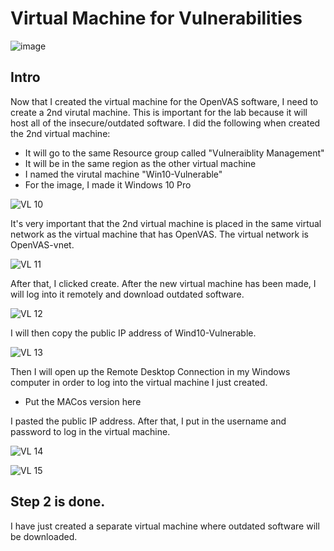 # Virtual Machine for Vulnerabilities

![image](https://github.com/Ashraf-In-Tech/Virtual-Machine-for-Vulnerabilities-/assets/165876025/a1e263ff-5153-4492-bcbd-701e81563880)

## Intro

Now that I created the virtual machine for the OpenVAS software, I need to create a 2nd virutal machine. This is important for the lab because it will host all of the insecure/outdated software. I did the following when created the 2nd virtual machine:

- It will go to the same Resource group called "Vulneraiblity Management"
- It will be in the same region as the other virtual machine
- I named the virutal machine "Win10-Vulnerable"
- For the image, I made it Windows 10 Pro

![VL 10](https://github.com/Ashrafs-Tech/Virtual-Machine-for-Vulnerabilites/assets/166546026/e9be1ba9-0bb4-41a8-acba-4718d0f5de54)


It's very important that the 2nd virtual machine is placed in the same virtual network as the virtual machine that has OpenVAS. The virtual network is OpenVAS-vnet.

![VL 11](https://github.com/Ashrafs-Tech/Virtual-Machine-for-Vulnerabilites/assets/166546026/fc5ce72d-35de-483f-a377-28f0050aa913)


After that, I clicked create.  After the new virtual machine has been made, I will log into it remotely and download outdated software. 

![VL 12](https://github.com/Ashrafs-Tech/Virtual-Machine-for-Vulnerabilites/assets/166546026/49806d18-c912-4109-9611-380ea4c7d085)


I will then copy the public IP address of Wind10-Vulnerable.

![VL 13](https://github.com/Ashrafs-Tech/Virtual-Machine-for-Vulnerabilites/assets/166546026/153fa4ab-804f-41d1-b433-501a596de654)


Then I will open up the Remote Desktop Connection in my Windows computer in order to log into the virtual machine I just created.
* Put the MACos version here

I pasted the public IP address. After that, I put in the username and password to log in the virtual machine. 

![VL 14](https://github.com/Ashrafs-Tech/Virtual-Machine-for-Vulnerabilites/assets/166546026/ff43d99b-c4b0-420a-ad0f-960bd0c8698c)

![VL 15](https://github.com/Ashrafs-Tech/Virtual-Machine-for-Vulnerabilites/assets/166546026/d463fe90-bcc1-409b-a16f-b6c91683305b)


## Step 2 is done. 
I have just created a separate virtual machine where outdated software will be downloaded. 

